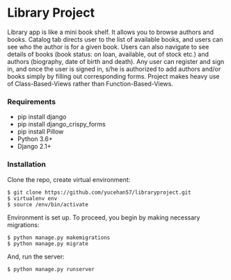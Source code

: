 # Library Project

Library app is like a mini book shelf. It allows you to browse authors and books. Catalog tab directs user to the list of available books, and users can see who the author is for a given book. Users can also navigate to see details of books (book status: on loan, available, out of stock etc.) and authors (biography, date of birth and death). Any user can register and sign in, and once the user is signed in, s/he is authorized to add authors and/or books simply by filling out corresponding forms. Project makes heavy use of Class-Based-Views rather than Function-Based-Views. 



### Requirements

* pip install django
* pip install django_crispy_forms
* pip install Pillow
* Python 3.6+
* Django 2.1+


### Installation

Clone the repo, create virtual environment:

    $ git clone https://github.com/yucehan57/libraryproject.git
    $ virtualenv env
    $ source /env/bin/activate
    
Environment is set up. To proceed, you begin by making necessary migrations:

    $ python manage.py makemigrations
    $ python manage.py migrate
    
And, run the server:

    $ python manage.py runserver
